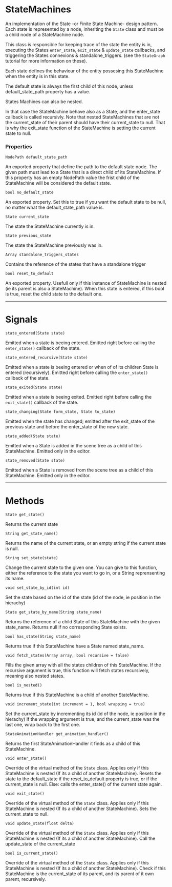 # StateMachines

An implementation of the State -or Finite State Machine- design pattern.
Each state is represented by a node, inheriting the `State` class and must be a child node of a StateMachine node.

This class is responsible for keeping trace of the state the entity is in, executing the States `enter_state`, `exit_state` & `update_state` callbacks, 
and triggering the States connexions & standalone_triggers.
(see the `StateGraph` tutorial for more information on these).

Each state defines the behaviour of the entity possesing this StateMachine when the entity is in this state.

The default state is always the first child of this node, unless default_state_path property has a value.

States Machines can also be nested.

In that case the StateMachine behave also as a State, and the enter_state callback is called recursivly.
Note that nested StateMachines that are not the current_state of their parent should have their current_state to null.
That is why the exit_state function of the StateMachine is setting the current state to null.


### Properties

`NodePath default_state_path`

An exported property that define the path to the default state node. 
The given path must lead to a State that is a direct child of its StateMachine.
If this property has an empty NodePath value the frist child of the StateMachine will be considered the default state.

`bool no_default_state`

An exported property. Set this to true if you want the default state to be null, no matter what the default_state_path value is.

`State current_state`

The state the StateMachine currently is in.

`State previous_state`

The state the StateMachine previously was in.


`Array standalone_triggers_states`

Contains the reference of the states that have a standalone trigger


`bool reset_to_default`

An exported property.
Usefull only if this instance of StateMachine is nested (ie its parent is also a StateMachine).
When this state is entered, if this bool is true, reset the child state to the default one.


---

# Signals


`state_entered(State state)`

Emitted when a state is beeing entered. Emitted right before calling the `enter_state()` callback of the state.


`state_entered_recursive(State state)`

Emitted when a state is beeing entered or when of of its children State is entered (recursively).
Emitted right before calling the `enter_state()` callback of the state.

`state_exited(State state)`

Emitted when a state is beeing exited. Emitted right before calling the `exit_state()` callback of the state.

`state_changing(State form_state, State to_state)`

Emitted when the state has changed; emitted after the exit_state of the previous state and before the enter_state of the new state.


`state_added(State state)`

Emitted when a State is added in the scene tree as a child of this StateMachine. Emitted only in the editor.


`state_removed(State state)`

Emitted when a State is removed from the scene tree as a child of this StateMachine. Emitted only in the editor.


---

# Methods

`State get_state()`

Returns the current state

`String get_state_name()`

Returns the name of the current state, or an empty string if the current state is null.


`String set_state(state)`

Change the current state to the given one.
You can give to this function, either the reference to the state you want to go in, or a String reprensenting its name.


`void set_state_by_id(int id)`

Set the state based on the id of the state (id of the node, ie position in the hierachy)


`State get_state_by_name(String state_name)`

Returns the reference of a child State of this StateMachine with the given state_name. 
Returns null if no corresponding State exists.


`bool has_state(String state_name)`

Returns true if this StateMachine have a State named state_name.


`void fetch_states(Array array, bool recursive = false)`

Fills the given array with all the states children of this StateMachine.
If the recursive argument is true, this function will fetch states recursively, meaning also nested states.


`bool is_nested()`

Returns true if this StateMachine is a child of another StateMachine.


`void increment_state(int increment = 1, bool wrapping = true)`

Set the current_state by incrementing its id (id of the node, ie position in the hierachy)
If the wrapping argument is true, and the current_state was the last one, wrap back to the first one.


`StateAnimationHandler get_animation_handler()`

Returns the first StateAnimationHandler it finds as a child of this StateMachine.


`void enter_state()`

Override of the virtual method of the `State` class. Applies only if this StateMachine is nested (If its a child of another StateMachine).
Resets the state to the default_state if the reset_to_default property is true, or if the current_state is null.
Else: calls the enter_state() of the current state again.


`void exit_state()`

Override of the virtual method of the `State` class. Applies only if this StateMachine is nested (If its a child of another StateMachine).
Sets the current_state to null.


`void update_state(float delta)`

Override of the virtual method of the `State` class. Applies only if this StateMachine is nested (If its a child of another StateMachine).
Call the update_state of the current_state


`bool is_current_state()`

Override of the virtual method of the `State` class. Applies only if this StateMachine is nested (If its a child of another StateMachine).
Check if this StateMachine is the current_state of its parent, and its parent of it own parent, recursively.



